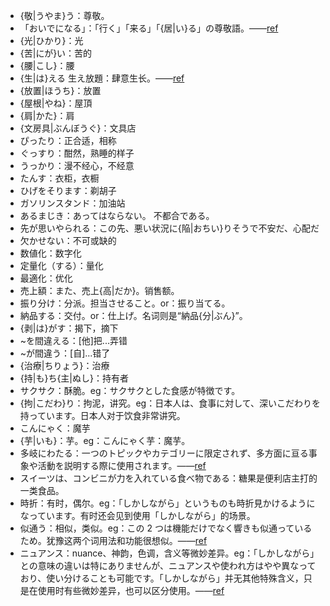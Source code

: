 - {敬|うやま}う：尊敬。
- 「おいでになる」：「行く」「来る」「{居|い}る」の尊敬語。——[ref](https://woman.mynavi.jp/article/210731-27/)
- {光|ひかり}：光
- {苦|にが}い：苦的
- {腰|こし}：腰
- {生|は}える 生え放題：肆意生长。——[ref](https://tamakich-diy.hateblo.jp/entry/Lemon07)
- {放置|ほうち}：放置
- {屋根|やね}：屋頂
- {肩|かた}：肩
- {文房具|ぶんぼうぐ}：文具店
- ぴったり：正合适，相称
- ぐっすり：酣然，熟睡的样子
- うっかり：漫不经心，不经意
- たんす：衣柜，衣橱
- ひげをそります：剃胡子
- ガソリンスタンド：加油站
- あるまじき：あってはならない。 不都合である。
- 先が思いやられる：この先、悪い状況に{陥|おちい}りそうで不安だ、心配だ
- 欠かせない：不可或缺的
- 数値化：数字化
- 定量化（する）：量化
- 最適化：优化
- 売上額：また、売上{高|だか}。销售额。
- 振り分け：分派。担当させること。or：振り当てる。
- 納品する：交付。or：仕上げ。名词则是“納品{分|ぶん}”。
- {剥|は}がす：揭下，摘下
- ~を間違える：[他]把...弄错
- ~が間違う：[自]...错了
- {治療|ちりょう}：治療
- {持|も}ち{主|ぬし}：持有者
- サクサク：酥脆。eg：サクサクとした食感が特徴です。
- {拘|こだわ}り：拘泥，讲究。eg：日本人は、食事に対して、深いこだわりを持っています。日本人对于饮食非常讲究。
- こんにゃく：魔芋
- {芋|いも}：芋。eg：こんにゃく芋：魔芋。
- 多岐にわたる：一つのトピックやカテゴリーに限定されず、多方面に亘る事象や活動を説明する際に使用されます。——[ref](https://metalife.co.jp/business-words/1381/)
- スイーツは、コンビニが力を入れている食べ物である：糖果是便利店主打的一类食品。
- 時折：有时，偶尔。eg：「しかしながら」というものも時折見かけるようになっています。有时还会见到使用「しかしながら」的场景。
- 似通う：相似，类似。eg：この 2 つは機能だけでなく響きも似通っているため。犹豫这两个词用法和功能很想似。——[ref](https://business-textbooks.com/shikashi-shikashinagara/)
- ニュアンス：nuance、神韵，色调，含义等微妙差异。eg：「しかしながら」との意味の違いは特にありませんが、ニュアンスや使われ方はやや異なっており、使い分けることも可能です。「しかしながら」并无其他特殊含义，只是在使用时有些微妙差异，也可以区分使用。——[ref](https://business-textbooks.com/shikashi-shikashinagara/)
